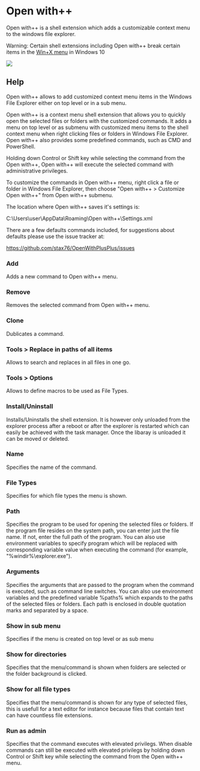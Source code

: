 # Open with++

Open with++ is a shell extension which adds a customizable context menu to the windows file explorer.

Warning: Certain shell extensions including Open with++ break certain items in the [Win+X menu](https://www.digitalcitizen.life/simple-questions-what-winx-menu-how-access-it) in Windows 10

![](https://raw.githubusercontent.com/stax76/OpenWithPlusPlus/master/OpenWithPlusPlus.png)

## Help

Open with++ allows to add customized context menu items in the Windows File Explorer either on top level or in a sub menu.

Open with++ is a context menu shell extension that allows you to quickly open the selected files or folders with the customized commands. It adds a menu on top level or as submenu with customized menu items to the shell context menu when right clicking files or folders in Windows File Explorer. Open with++ also provides some predefined commands, such as CMD and PowerShell.

Holding down Control or Shift key while selecting the command from the Open with++, Open with++ will execute the selected command with administrative privileges.

To customize the commands in Open with++ menu, right click a file or folder in Windows File Explorer, then choose "Open with++ > Customize Open with++" from Open with++ submenu.

The location where Open with++ saves it's settings is:

C:\Users\user\AppData\Roaming\Open with++\Settings.xml

There are a few defaults commands included, for suggestions about defaults please use the issue tracker at:

https://github.com/stax76/OpenWithPlusPlus/issues

### Add

Adds a new command to Open with++ menu.

### Remove

Removes the selected command from Open with++ menu.

### Clone

Dublicates a command.

### Tools > Replace in paths of all items

Allows to search and replaces in all files in one go.

### Tools > Options

Allows to define macros to be used as File Types.

### Install/Uninstall

Installs/Uninstalls the shell extension. It is however only unloaded from the explorer process after a reboot or after the explorer is restarted which can easily be achieved with the task manager. Once the libaray is unloaded it can be moved or deleted.

### Name

Specifies the name of the command.

### File Types

Specifies for which file types the menu is shown.

### Path

Specifies the program to be used for opening the selected files or folders. If the program file resides on the system path, you can enter just the file name. If not, enter the full path of the program. You can also use environment variables to specify program which will be replaced with corresponding variable value when executing the command (for example, "%windir%\explorer.exe").

### Arguments

Specifies the arguments that are passed to the program when the command is executed, such as command line switches. You can also use environment variables and the predefined variable %paths% which expands to the paths of the selected files or folders. Each path is enclosed in double quotation marks and separated by a space.

### Show in sub menu

Specifies if the menu is created on top level or as sub menu

### Show for directories

Specifies that the menu/command is shown when folders are selected or the folder background is clicked.

### Show for all file types

Specifies that the menu/command is shown for any type of selected files, this is usefull for a text editor for instance because files that contain text can have countless file extensions.

### Run as admin

Specifies that the command executes with elevated privilegs. When disable commands can still be executed with elevated privilegs by holding down Control or Shift key while selecting the command from the Open with++ menu.